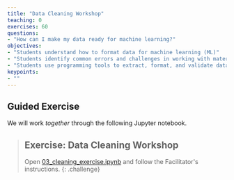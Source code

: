 ```yaml
---
title: "Data Cleaning Workshop"
teaching: 0
exercises: 60
questions:
- "How can I make my data ready for machine learning?"
objectives:
- "Students understand how to format data for machine learning (ML)"
- "Students identify common errors and challenges in working with materials data"
- "Students use programming tools to extract, format, and validate data"
keypoints:
- ""
---
```


## Guided Exercise
<!-- -------------------------------------------------- -->

We will work *together* through the following Jupyter notebook.

> ## Exercise: Data Cleaning Workshop
>
> Open [03_cleaning_exercise.ipynb](../files/exercises/03_cleaning_exercise.ipynb) and
> follow the Facilitator's instructions.
{: .challenge}
